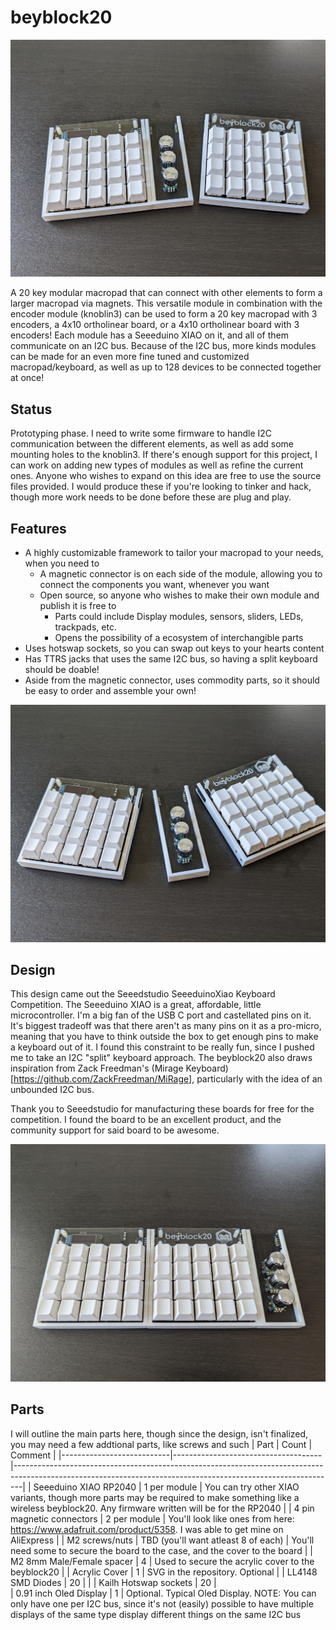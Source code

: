 # beyblock20

![splash image](https://raw.githubusercontent.com/ChrisChrisLoLo/beyblock20/master/images/PXL_20220821_181421951.jpg)

A 20 key modular macropad that can connect with other elements to form a larger macropad via magnets. This versatile module in combination with the encoder module (knoblin3) can be used to form a 20 key macropad with 3 encoders, a 4x10 ortholinear board, or a 4x10 ortholinear board with 3 encoders! Each module has a Seeeduino XIAO on it, and all of them communicate on an I2C bus. Because of the I2C bus, more kinds modules can be made for an even more fine tuned and customized macropad/keyboard, as well as up to 128 devices to be connected together at once!

## Status
Prototyping phase. I need to write some firmware to handle I2C communication between the different elements, as well as add some mounting holes to the knoblin3. If there's enough support for this project, I can work on adding new types of modules as well as refine the current ones. Anyone who wishes to expand on this idea are free to use the source files provided. I would produce these if you're looking to tinker and hack, though more work needs to be done before these are plug and play.

## Features
- A highly customizable framework to tailor your macropad to your needs, when you need to
  - A magnetic connector is on each side of the module, allowing you to connect the components you want, whenever you want
  - Open source, so anyone who wishes to make their own module and publish it is free to
    - Parts could include Display modules, sensors, sliders, LEDs, trackpads, etc.
    - Opens the possibility of a ecosystem of interchangible parts
- Uses hotswap sockets, so you can swap out keys to your hearts content
- Has TTRS jacks that uses the same I2C bus, so having a split keyboard should be doable!
- Aside from the magnetic connector, uses commodity parts, so it should be easy to order and assemble your own!

![second image of beyblock](https://raw.githubusercontent.com/ChrisChrisLoLo/beyblock20/master/images/PXL_20220821_181439555.jpg)

## Design
This design came out the Seeedstudio SeeeduinoXiao Keyboard Competition. The Seeeduino XIAO is a great, affordable, little microcontroller. I'm a big fan of the USB C port and castellated pins on it. It's biggest tradeoff was that there aren't as many pins on it as a pro-micro, meaning that you have to think outside the box to get enough pins to make a keyboard out of it. I found this constraint to be really fun, since I pushed me to take an I2C "split" keyboard approach. The beyblock20 also draws inspiration from Zack Freedman's (Mirage Keyboard)[https://github.com/ZackFreedman/MiRage], particularly with the idea of an unbounded I2C bus.  

Thank you to Seeedstudio for manufacturing these boards for free for the competition. I found the board to be an excellent product, and the community support for said board to be awesome.

![third image of beyblock](https://raw.githubusercontent.com/ChrisChrisLoLo/beyblock20/master/images/PXL_20220821_182140266.jpg)

## Parts
I will outline the main parts here, though since the design, isn't finalized, you may need a few addtional parts, like screws and such
| Part                      | Count                               | Comment                                                                                                                                                      |
|---------------------------|-------------------------------------|--------------------------------------------------------------------------------------------------------------------------------------------------------------|
| Seeeduino XIAO RP2040     | 1 per module                        | You can try other XIAO variants, though more parts may be required to make something like a wireless beyblock20. Any firmware written will be for the RP2040 |
| 4 pin magnetic connectors | 2 per module                        | You'll look like ones from here: https://www.adafruit.com/product/5358. I was able to get mine on AliExpress                                                 |
| M2 screws/nuts            | TBD (you'll want atleast 8 of each) | You'll need some to secure the board to the case, and the cover to the board                                                                                 |
| M2 8mm Male/Female spacer | 4                                   | Used to secure the acrylic cover to the beyblock20                                                                                                           |
| Acrylic Cover             | 1                                   | SVG in the repository. Optional                                                                                                                              |
| LL4148 SMD Diodes         | 20                                  |                                                                                                                                                              |
| Kailh Hotswap sockets     | 20                                  |    
| 0.91 inch Oled Display    | 1                                   | Optional. Typical Oled Display. NOTE: You can only have one per I2C bus, since it's not (easily) possible to have multiple displays of the same type display different things on the same I2C bus 


